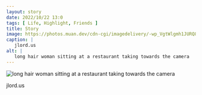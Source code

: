 ```yaml
---
layout: story
date: 2022/10/22 13:0
tags: [ Life, Highlight, Friends ]
title: Story
image: https://photos.muan.dev/cdn-cgi/imagedelivery/-wp_VgtWlgmh1JURQ8t1mg/21a31bb7-8d6f-4b8f-adb0-cca4e6d38c00/public
caption: |
   jlord.us
alt: |
   long hair woman sitting at a restaurant taking towards the camera
---
```


![long hair woman sitting at a restaurant taking towards the camera](https://photos.muan.dev/cdn-cgi/imagedelivery/-wp_VgtWlgmh1JURQ8t1mg/21a31bb7-8d6f-4b8f-adb0-cca4e6d38c00/public)

jlord.us
